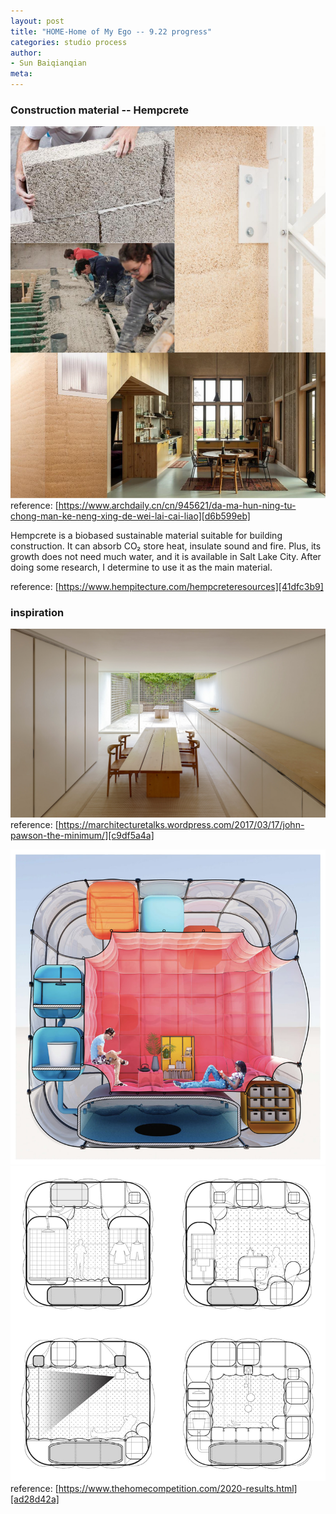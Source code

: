 ```yaml
---
layout: post
title: "HOME-Home of My Ego -- 9.22 progress"
categories: studio process
author:
- Sun Baiqianqian
meta:
---
```




### Construction material -- Hempcrete

![1](https://github.com/SunBaiqianqian/SunBaiqianqian-Portfolio/blob/master/assets/hempcrete.jpg?raw=true)
reference: [https://www.archdaily.cn/cn/945621/da-ma-hun-ning-tu-chong-man-ke-neng-xing-de-wei-lai-cai-liao][d6b599eb]

  [d6b599eb]: https://www.archdaily.cn/cn/945621/da-ma-hun-ning-tu-chong-man-ke-neng-xing-de-wei-lai-cai-liao "https://www.archdaily.cn/cn/945621/da-ma-hun-ning-tu-chong-man-ke-neng-xing-de-wei-lai-cai-liao"

Hempcrete is a biobased sustainable material suitable for building construction. It can absorb CO₂ store heat, insulate sound and fire. Plus, its growth does not need much water, and it is available in Salt Lake City. After doing some research, I determine to use it as the main material.

reference: [https://www.hempitecture.com/hempcreteresources][41dfc3b9]

  [41dfc3b9]: https://www.hempitecture.com/hempcreteresources "https://www.hempitecture.com/hempcreteresources"



### inspiration

![1](https://github.com/SunBaiqianqian/SunBaiqianqian-Portfolio/blob/master/assets/johnpawsonhouseinside_01%20(1).jpg?raw=true)
reference: [https://marchitecturetalks.wordpress.com/2017/03/17/john-pawson-the-minimum/][c9df5a4a]

  [c9df5a4a]: https://marchitecturetalks.wordpress.com/2017/03/17/john-pawson-the-minimum/ "https://marchitecturetalks.wordpress.com/2017/03/17/john-pawson-the-minimum/"

![2](https://github.com/SunBaiqianqian/SunBaiqianqian-Portfolio/blob/master/assets/1018362347-page-2_orig.jpg?raw=true)
![3](https://github.com/SunBaiqianqian/SunBaiqianqian-Portfolio/blob/master/assets/1018362347-page-3_orig.jpg?raw=true)
reference: [https://www.thehomecompetition.com/2020-results.html][ad28d42a]

  [ad28d42a]: https://www.thehomecompetition.com/2020-results.html "https://www.thehomecompetition.com/2020-results.html"
